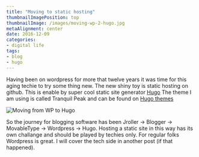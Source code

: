 ```yaml
---
title: "Moving to static hosting"
thumbnailImagePosition: top
thumbnailImage: /images/moving-wp-2-hugo.jpg
metaAlignment: center
date: 2016-12-09
categories:
- digital life
tags:
- blog
- hugo
---
```


Having been on wordpress for more that twelve years it was time for this aging techie to try some thing new. The new shiny toy is static hosting on github. This is enable by super cool static site generator [Hugo](https://gohugo.io) The theme I am using is called Tranquil Peak and can be found on [Hugo themes](https://themes.gohugo.io)<!--more-->

![](/images/moving-wp-2-hugo.jpg  "Moving from WP to Hugo")

So the journey for blogging software has been Jroller -> Blogger -> MovableType -> Wordpress -> Hugo. Hosting a static site in this way has its own challange and should be played by techies only. For regular folks Wordpress is great. I will cover the tech side in another post (if that happened). 

